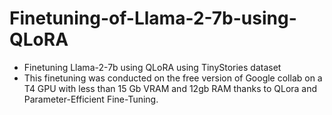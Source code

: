 # Finetuning-of-Llama-2-7b-using-QLoRA
- Finetuning Llama-2-7b using QLoRA using TinyStories dataset
- This finetuning was conducted on the free version of Google collab on a T4 GPU with less than 15 Gb VRAM and 12gb RAM thanks to QLora and Parameter-Efficient Fine-Tuning.
